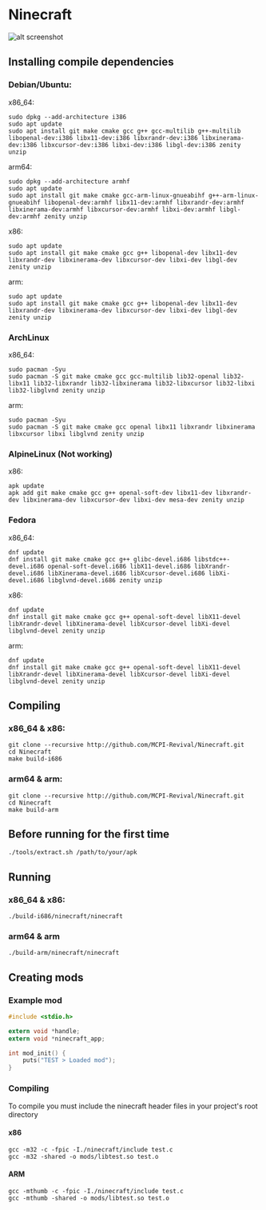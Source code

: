 # Ninecraft

![alt screenshot](https://raw.githubusercontent.com/MCPI-Revival/Ninecraft/master/screenshots/Screenshot%20from%202022-09-10%2000-45-48.png)

## Installing compile dependencies
### Debian/Ubuntu:
x86_64:
```
sudo dpkg --add-architecture i386
sudo apt update
sudo apt install git make cmake gcc g++ gcc-multilib g++-multilib libopenal-dev:i386 libx11-dev:i386 libxrandr-dev:i386 libxinerama-dev:i386 libxcursor-dev:i386 libxi-dev:i386 libgl-dev:i386 zenity unzip
```
arm64:
```
sudo dpkg --add-architecture armhf
sudo apt update
sudo apt install git make cmake gcc-arm-linux-gnueabihf g++-arm-linux-gnueabihf libopenal-dev:armhf libx11-dev:armhf libxrandr-dev:armhf libxinerama-dev:armhf libxcursor-dev:armhf libxi-dev:armhf libgl-dev:armhf zenity unzip
```
x86:
```
sudo apt update
sudo apt install git make cmake gcc g++ libopenal-dev libx11-dev libxrandr-dev libxinerama-dev libxcursor-dev libxi-dev libgl-dev zenity unzip
```
arm:
```
sudo apt update
sudo apt install git make cmake gcc g++ libopenal-dev libx11-dev libxrandr-dev libxinerama-dev libxcursor-dev libxi-dev libgl-dev zenity unzip
```
### ArchLinux
x86_64:
```
sudo pacman -Syu
sudo pacman -S git make cmake gcc gcc-multilib lib32-openal lib32-libx11 lib32-libxrandr lib32-libxinerama lib32-libxcursor lib32-libxi lib32-libglvnd zenity unzip
```
arm:
```
sudo pacman -Syu
sudo pacman -S git make cmake gcc openal libx11 libxrandr libxinerama libxcursor libxi libglvnd zenity unzip
```
### AlpineLinux (Not working)
x86:
```
apk update
apk add git make cmake gcc g++ openal-soft-dev libx11-dev libxrandr-dev libxinerama-dev libxcursor-dev libxi-dev mesa-dev zenity unzip
```
### Fedora
x86_64:
```
dnf update
dnf install git make cmake gcc g++ glibc-devel.i686 libstdc++-devel.i686 openal-soft-devel.i686 libX11-devel.i686 libXrandr-devel.i686 libXinerama-devel.i686 libXcursor-devel.i686 libXi-devel.i686 libglvnd-devel.i686 zenity unzip
```
x86:
```
dnf update
dnf install git make cmake gcc g++ openal-soft-devel libX11-devel libXrandr-devel libXinerama-devel libXcursor-devel libXi-devel libglvnd-devel zenity unzip
```
arm:
```
dnf update
dnf install git make cmake gcc g++ openal-soft-devel libX11-devel libXrandr-devel libXinerama-devel libXcursor-devel libXi-devel libglvnd-devel zenity unzip
```
## Compiling
### x86_64 & x86:
```
git clone --recursive http://github.com/MCPI-Revival/Ninecraft.git
cd Ninecraft
make build-i686
```
### arm64 & arm:
```
git clone --recursive http://github.com/MCPI-Revival/Ninecraft.git
cd Ninecraft
make build-arm
```

## Before running for the first time
```
./tools/extract.sh /path/to/your/apk
```

## Running
### x86_64 & x86:
```
./build-i686/ninecraft/ninecraft
```
### arm64 & arm
```
./build-arm/ninecraft/ninecraft
```

## Creating mods
### Example mod
```c
#include <stdio.h>

extern void *handle;
extern void *ninecraft_app;

int mod_init() {
    puts("TEST > Loaded mod");
}
```
### Compiling

To compile you must include the ninecraft header files
in your project's root directory

#### x86
```
gcc -m32 -c -fpic -I./ninecraft/include test.c
gcc -m32 -shared -o mods/libtest.so test.o
```
#### ARM
```
gcc -mthumb -c -fpic -I./ninecraft/include test.c
gcc -mthumb -shared -o mods/libtest.so test.o
```
